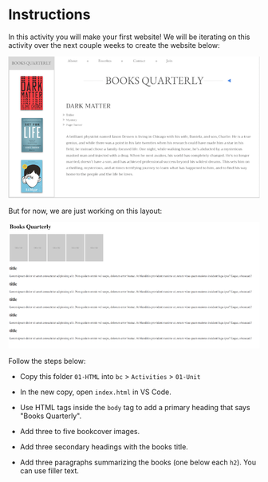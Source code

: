 # Instructions

In this activity you will make your first website! We will be iterating on this activity over the next couple weeks to create the website below:

![final](images/final.png)

But for now, we are just working on this layout:

![basic](images/basic.png)

Follow the steps below:

* Copy this folder `01-HTML` into `bc` > `Activities` > `01-Unit`

* In the new copy, open `index.html` in VS Code.


* Use HTML tags inside the `body` tag to add a primary heading that says "Books Quarterly".

* Add three to five bookcover images.

* Add three secondary headings with the books title.

* Add three paragraphs summarizing the books (one below each `h2`). You can use filler text.

